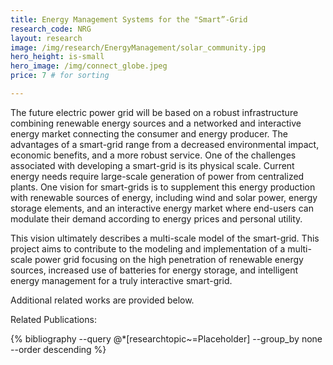 ```yaml
---
title: Energy Management Systems for the "Smart”-Grid
research_code: NRG
layout: research
image: /img/research/EnergyManagement/solar_community.jpg
hero_height: is-small
hero_image: /img/connect_globe.jpeg  
price: 7 # for sorting 

---
```


The future electric power grid will be based on a robust infrastructure combining renewable energy sources and a networked and interactive energy market connecting the consumer and energy producer. The advantages of a smart-grid range from a decreased environmental impact, economic benefits, and a more robust service. One of the challenges associated with developing a smart-grid is its physical scale. Current energy needs require large-scale generation of power from centralized plants. One vision for smart-grids is to supplement this energy production with renewable sources of energy, including wind and solar power, energy storage elements, and an interactive energy market where end-users can modulate their demand according to energy prices and personal utility.

This vision ultimately describes a multi-scale model of the smart-grid. This project aims to contribute to the modeling and implementation of a multi-scale power grid focusing on the high penetration of renewable energy sources, increased use of batteries for energy storage, and intelligent energy management for a truly interactive smart-grid.


Additional related works are provided below.

<p class="title is-4">Related Publications:</p>
{% bibliography --query @*[researchtopic~=Placeholder] --group_by none --order descending %}
